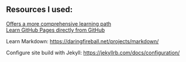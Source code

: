 Resources I used: 
--------------------------
  [Offers a more comprehensive learning path](https://learn.microsoft.com/en-us/training/paths/collaborate-markdown-github-pages/)  
  [Learn GitHub Pages directly from GitHub](https://skills.github.com/#first-day-on-github)  
  
Learn Markdown: https://daringfireball.net/projects/markdown/

Configure site build with Jekyll: https://jekyllrb.com/docs/configuration/
